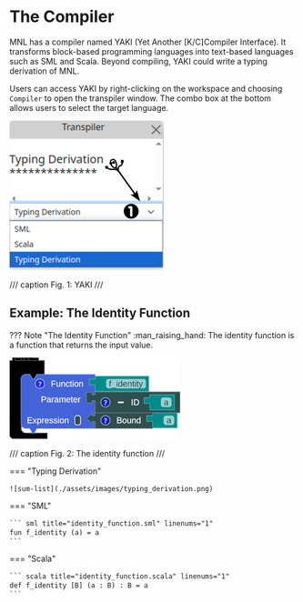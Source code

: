 # The Compiler

MNL has a compiler named YAKI (Yet Another [K/C]Compiler Interface). It transforms block-based programming languages into text-based languages such as SML and Scala. Beyond compiling, YAKI could write a typing derivation of MNL.

Users can access YAKI by right-clicking on the workspace and choosing `Compiler` to open the transpiler window. The combo box at the bottom allows users to select the target language.

![transpiler-window](./assets/images/transpiler_window.png)

/// caption
Fig. 1: YAKI
///


## Example: The Identity Function

??? Note "The Identity Function"
    :man_raising_hand: The identity function is a function that returns the input value.


![transpiler-block](./assets/images/transpiler_block_source.png)

/// caption
Fig. 2: The identity function
///

=== "Typing Derivation"

    ![sum-list](./assets/images/typing_derivation.png)

=== "SML"

    ``` sml title="identity_function.sml" linenums="1"
    fun f_identity (a) = a
    ```

=== "Scala"

    ``` scala title="identity_function.scala" linenums="1"
    def f_identity [B] (a : B) : B = a 
    ```
